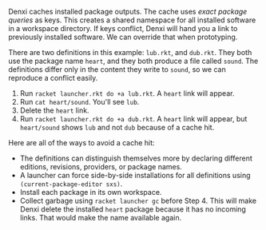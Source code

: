 Denxi caches installed package outputs. The cache uses _exact package
queries_ as keys. This creates a shared namespace for all installed
software in a workspace directory. If keys conflict, Denxi will hand
you a link to previously installed software. We can override that when
prototyping.

There are two definitions in this example: `lub.rkt`, and
`dub.rkt`. They both use the package name `heart`, and they both
produce a file called `sound`. The definitions differ only in the
content they write to `sound`, so we can reproduce a conflict easily.

1. Run `racket launcher.rkt do +a lub.rkt`. A `heart` link will appear.
2. Run `cat heart/sound`. You'll see `lub`.
3. Delete the `heart` link.
4. Run `racket launcher.rkt do +a dub.rkt`. A `heart` link will appear, but `heart/sound` shows `lub` and not `dub` because of a cache hit.

Here are all of the ways to avoid a cache hit:

- The definitions can distinguish themselves more by declaring different editions, revisions, providers, or package names.
- A launcher can force side-by-side installations for all definitions using `(current-package-editor sxs)`.
- Install each package in its own workspace.
- Collect garbage using `racket launcher gc` before Step 4. This will
  make Denxi delete the installed `heart` package because it has no
  incoming links. That would make the name available again.
